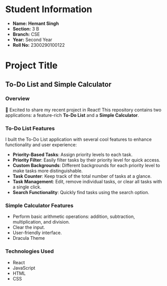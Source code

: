 # Student Information

- **Name:** <b>Hemant Singh</b>
- **Section:** 3 B
- **Branch:** CSE
- **Year:** Second Year
- **Roll No:** 2300290100122

# Project Title

## To-Do List and Simple Calculator

### Overview

🌟 Excited to share my recent project in React! This repository contains two applications: a feature-rich **To-Do List** and a **Simple Calculator**. 

### To-Do List Features

I built the To-Do List application with several cool features to enhance functionality and user experience:
- **Priority-Based Tasks**: Assign priority levels to each task.
- **Priority Filter**: Easily filter tasks by their priority level for quick access.
- **Custom Backgrounds**: Different backgrounds for each priority level to make tasks more distinguishable.
- **Task Counter**: Keep track of the total number of tasks at a glance.
- **Task Management**: Edit, remove individual tasks, or clear all tasks with a single click.
- **Search Functionality**: Quickly find tasks using the search option.

### Simple Calculator Features
- Perform basic arithmetic operations: addition, subtraction, multiplication, and division.
- Clear the input.
- User-friendly interface.
- Dracula Theme
### Technologies Used

- React
- JavaScript
- HTML
- CSS


